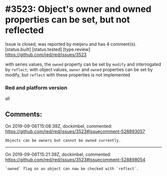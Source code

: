 
#3523: Object's owner and owned properties can be set, but not reflected
================================================================================
Issue is closed, was reported by meijeru and has 4 comment(s).
[status.built] [status.tested] [type.review]
<https://github.com/red/red/issues/3523>


with series values, the `owned` property can be set by `modify` and interrogated by `reflect`;
with object values, `owner` and `owned` properties can be set by modify, but `reflect` with these properties is not implemented
### Red and platform version
all


Comments:
--------------------------------------------------------------------------------

On 2019-09-06T15:08:39Z, dockimbel, commented:
<https://github.com/red/red/issues/3523#issuecomment-528893057>

    Objects can be owners but cannot be owned currently.

--------------------------------------------------------------------------------

On 2019-09-06T15:21:39Z, dockimbel, commented:
<https://github.com/red/red/issues/3523#issuecomment-528898054>

    `owned` flag on an object can now be checked with `reflect`.

